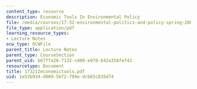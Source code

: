 ```yaml
---
content_type: resource
description: Economic Tools In Environmental Policy
file: /media/courses/17-32-environmental-politics-and-policy-spring-2003/1e53b934d0095bf2794edcb65c835d74_173212economictools.pdf
file_type: application/pdf
learning_resource_types:
- Lecture Notes
ocw_type: OCWFile
parent_title: Lecture Notes
parent_type: CourseSection
parent_uid: b67ffa26-7132-cd00-e970-642a358fef41
resourcetype: Document
title: 173212economictools.pdf
uid: 1e53b934-d009-5bf2-794e-dcb65c835d74
---
```

